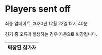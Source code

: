 # Players sent off
최종 업데이트: 2020년 12월 22일 12시 40분


경기 중 오류가 발생하는 경우 자동으로 퇴장됩니다.


| 퇴장된 참가자 |
|:---:|